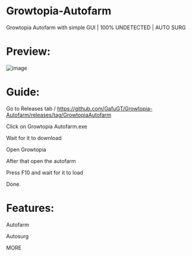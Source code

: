 # Growtopia-Autofarm
Growtopia Autofarm with simple GUI | 100% UNDETECTED | AUTO SURG

# Preview:

![image](https://user-images.githubusercontent.com/125709191/219822272-2951ce0c-1617-450b-95f4-44b690cac381.png)


# Guide:
Go to Releases tab / https://github.com/GafuGT/Growtopia-Autofarm/releases/tag/GrowtopiaAutofarm

Click on Growtopia Autofarm.exe

Wait for it to download

Open Growtopia

After that open the autofarm

Press F10 and wait for it to load

Done.

# Features:

Autofarm

Autosurg

MORE

